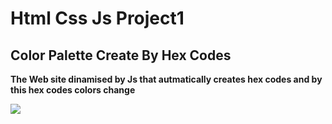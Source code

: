 <h1>Html Css Js Project1</h1>

<h2>Color Palette Create By Hex Codes</h2>

<p> <strong> The Web site dinamised by Js that autmatically creates hex codes and by this hex codes colors change</strong></p>

![](htmlCssJsproje1.gif)

